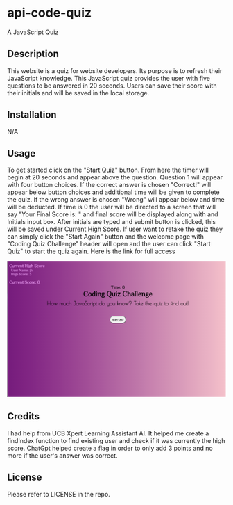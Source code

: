 # api-code-quiz

A JavaScript Quiz

## Description

This website is a quiz for website developers. Its purpose is to refresh their JavaScript knowledge. This JavaScript quiz provides the user with five questions to be answered in 20 seconds. Users can save their score with their initials and will be saved in the local storage.

## Installation

N/A

## Usage

To get started click on the "Start Quiz" button. From here the timer will begin at 20 seconds and appear above the question. Question 1 will appear with four button choices. If the correct answer is chosen "Correct!" will appear below button choices and additional time will be given to complete the quiz. If the wrong answer is chosen "Wrong" will appear below and time will be deducted. If time is 0 the user will be directed to a screen that will say "Your Final Score is: " and final score will be displayed along with and Initials input box. After initials are typed and submit button is clicked, this will be saved under Current High Score. If user want to retake the quiz they can simply click the "Start Again" button and the welcome page with "Coding Quiz Challenge" header will open and the user can click "Start Quiz" to start the quiz again.
Here is the link for full access

![Screenshot of Password Generator](assets/images/screenshot-api-quiz.png)

## Credits

I had help from UCB Xpert Learning Assistant AI. It helped me create a findIndex function to find existing user and check if it was currently the high score.
ChatGpt helped create a flag in order to only add 3 points and no more if the user's answer was correct.

## License

Please refer to LICENSE in the repo.
